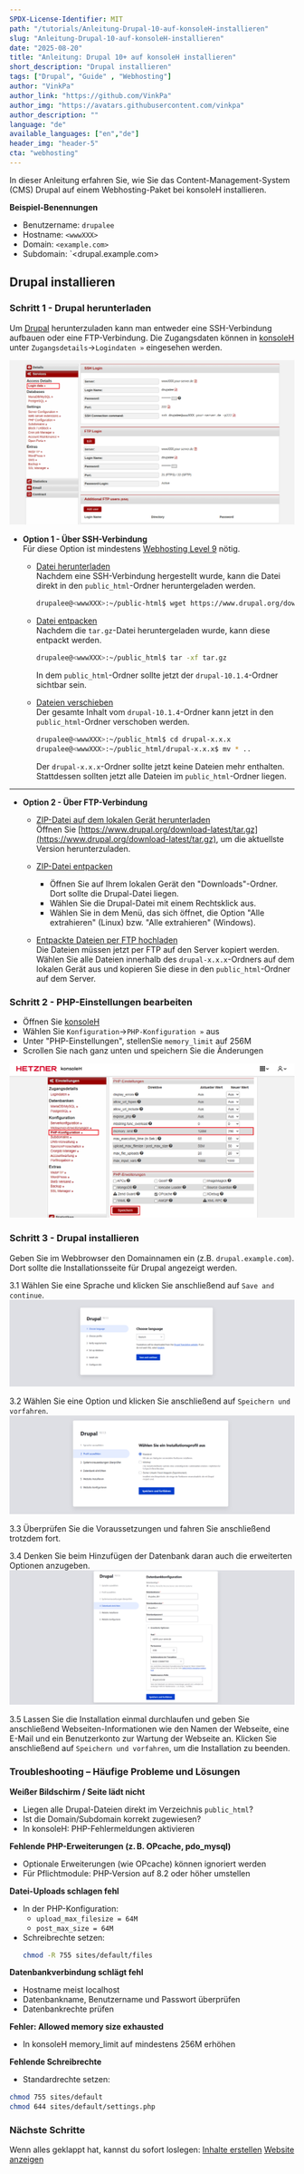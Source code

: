 ```yaml
---
SPDX-License-Identifier: MIT
path: "/tutorials/Anleitung-Drupal-10-auf-konsoleH-installieren"
slug: "Anleitung-Drupal-10-auf-konsoleH-installieren"
date: "2025-08-20"
title: "Anleitung: Drupal 10+ auf konsoleH installieren"
short_description: "Drupal installieren"
tags: ["Drupal", "Guide" , "Webhosting"]
author: "VinkPa"
author_link: "https://github.com/VinkPa"
author_img: "https://avatars.githubusercontent.com/vinkpa"
author_description: ""
language: "de"
available_languages: ["en","de"]
header_img: "header-5"
cta: "webhosting"
---
```


In dieser Anleitung erfahren Sie, wie Sie das Content-Management-System (CMS) Drupal auf einem Webhosting-Paket bei konsoleH installieren.

**Beispiel-Benennungen**

* Benutzername: `drupalee`
* Hostname: `<wwwXXX>`
* Domain: `<example.com>`
* Subdomain: `<drupal.example.com>

## Drupal installieren

### Schritt 1 - Drupal herunterladen

Um [Drupal](https://www.drupal.org/) herunterzuladen kann man entweder eine SSH-Verbindung aufbauen oder eine FTP-Verbindung. Die Zugangsdaten können in [konsoleH](https://konsoleh.hetzner.com/) unter `Zugangsdetails`→`Logindaten »` eingesehen werden.

![](images/01_konsoleH_ftp-login-data.png)

* **Option 1 - Über SSH-Verbindung**<br>
  Für diese Option ist mindestens [Webhosting Level 9](https://www.hetzner.com/webhosting) nötig.
  
  * <u>Datei herunterladen</u><br>
    Nachdem eine SSH-Verbindung hergestellt wurde, kann die Datei direkt in den `public_html`-Ordner heruntergeladen werden.
    ```bash
    drupalee@<wwwXXX>:~/public-html$ wget https://www.drupal.org/download-latest/tar.gz
    ```
  
  * <u>Datei entpacken</u><br>
    Nachdem die `tar.gz`-Datei heruntergeladen wurde, kann diese entpackt werden.
    ```bash
    drupalee@<wwwXXX>:~/public_html$ tar -xf tar.gz
    ```
    In dem `public_html`-Ordner sollte jetzt der `drupal-10.1.4`-Ordner sichtbar sein.

  * <u>Dateien verschieben</u><br>
    Der gesamte Inhalt vom `drupal-10.1.4`-Ordner kann jetzt in den `public_html`-Ordner verschoben werden.
    ```bash
    drupalee@<wwwXXX>:~/public_html$ cd drupal-x.x.x
    drupalee@<wwwXXX>:~/public_html/drupal-x.x.x$ mv * ..
    ```
    Der `drupal-x.x.x`-Ordner sollte jetzt keine Dateien mehr enthalten. Stattdessen sollten jetzt alle Dateien im `public_html`-Ordner liegen.

-----------

* **Option 2 - Über FTP-Verbindung**<br>
  
  * <u>ZIP-Datei auf dem lokalen Gerät herunterladen</u><br>
    Öffnen Sie [https://www.drupal.org/download-latest/tar.gz](https://www.drupal.org/download-latest/tar.gz), um die aktuellste Version herunterzuladen.
  
  * <u>ZIP-Datei entpacken</u><br>
    * Öffnen Sie auf Ihrem lokalen Gerät den "Downloads"-Ordner. Dort sollte die Drupal-Datei liegen.
    * Wählen Sie die Drupal-Datei mit einem Rechtsklick aus.
    * Wählen Sie in dem Menü, das sich öffnet, die Option "Alle extrahieren" (Linux) bzw. "Alle extrahieren" (Windows).
  
  * <u>Entpackte Dateien per FTP hochladen</u><br>
    Die Dateien müssen jetzt per FTP auf den Server kopiert werden. Wählen Sie alle Dateien innerhalb des `drupal-x.x.x`-Ordners auf dem lokalen Gerät aus und kopieren Sie diese in den `public_html`-Ordner auf dem Server.

### Schritt 2 - PHP-Einstellungen bearbeiten

* Öffnen Sie [konsoleH](https://konsoleh.hetzner.com/)
* Wählen Sie `Konfiguration`→`PHP-Konfiguration »` aus
* Unter "PHP-Einstellungen", stellenSie `memory_limit` auf 256M
* Scrollen Sie nach ganz unten und speichern Sie die Änderungen

![](images/02_konsoleH_memory-limit.de.png)

### Schritt 3 - Drupal installieren

Geben Sie im Webbrowser den Domainnamen ein (z.B. `drupal.example.com`). Dort sollte die Installationsseite für Drupal angezeigt werden. 

3.1 Wählen Sie eine Sprache und klicken Sie anschließend auf `Save and continue`.
  ![](images/03_Drupal_installation-language.de.png)

3.2 Wählen Sie eine Option und klicken Sie anschließend auf `Speichern und vorfahren`.
  ![](images/04_Drupal_installation-profile.de.png)

3.3 Überprüfen Sie die Voraussetzungen und fahren Sie anschließend trotzdem fort.

3.4 Denken Sie beim Hinzufügen der Datenbank daran auch die erweiterten Optionen anzugeben.
  ![](images/05_Drupal_installation-database.de.png)

3.5 Lassen Sie die Installation einmal durchlaufen und geben Sie anschließend Webseiten-Informationen wie den Namen der Webseite, eine E-Mail und ein Benutzerkonto zur Wartung der Webseite an. Klicken Sie anschließend auf `Speichern und vorfahren`, um die Installation zu beenden.

### Troubleshooting – Häufige Probleme und Lösungen

**Weißer Bildschirm / Seite lädt nicht**  
- Liegen alle Drupal-Dateien direkt im Verzeichnis `public_html`?  
- Ist die Domain/Subdomain korrekt zugewiesen?  
- In konsoleH: PHP-Fehlermeldungen aktivieren

**Fehlende PHP-Erweiterungen (z. B. OPcache, pdo_mysql)**  
- Optionale Erweiterungen (wie OPcache) können ignoriert werden  
- Für Pflichtmodule: PHP-Version auf 8.2 oder höher umstellen

**Datei-Uploads schlagen fehl**  
- In der PHP-Konfiguration:  
  - `upload_max_filesize = 64M`  
  - `post_max_size = 64M`  
- Schreibrechte setzen:
  ```bash
  chmod -R 755 sites/default/files
  ```
**Datenbankverbindung schlägt fehl**
- Hostname meist localhost
- Datenbankname, Benutzername und Passwort überprüfen
- Datenbankrechte prüfen

**Fehler: Allowed memory size exhausted**
- In konsoleH memory_limit auf mindestens 256M erhöhen

**Fehlende Schreibrechte**
- Standardrechte setzen:
```bash
chmod 755 sites/default
chmod 644 sites/default/settings.php
```

### Nächste Schritte

Wenn alles geklappt hat, kannst du sofort loslegen:
[Inhalte erstellen](https://drupal.example.com/node/add)
[Website anzeigen](https://drupal.example.com)

